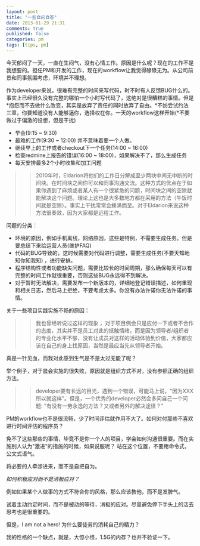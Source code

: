 ```yaml
---
layout: post
title: "一些自问自答"
date: 2013-01-29 21:31
comments: true
published: false
categories: pm
tags: [tips, pm]
---
```


今天郁闷了一天，一直在生闷气，没有心情工作。原因是什么呢？现在的工作不是我想要的。担任PM和开发的工作，现在的workflow让我觉得碌碌无为。从公司前景和同事氛围考虑，环境并不理想。

作为developer来说，很难有完整的时间来写代码，时不时有人反馈BUG什么的。事实上已经很久没有完整的哪怕一个小时写代码了，这绝对是很糟糕的事情。但是*抱怨而不去做什么改变，其实是放弃了责任的同时放弃了自由。*不妨尝试约法三章，你要知道没有人能够逼你，选择权在你。一天的workflow这样开始(*不要做过于偏激的设想，但是干扰)

* 早会(9:15 ~ 9:30)
* 最难的工作(9:30 ~ 12:00) 并不意味着要一个人做。
* 继续早上的工作或者checkout下一个任务(14:00 ~ 16:00)
* 检查redmine上报告的错误(16:00 ~ 18:00)，如果解决不了，那么生成任务
* 每天安排最多2个小时收集和加工问题

>> 2010年时，Eldarion将他们的工作日分解成至少两块中间无中断的时间块。在时间块之间你可以和同事沟通交流。这种方式的优点在于如果你遇到了麻烦或者某人有一个很紧急的问题，时间块之间的空隙就能解决这个问题。理论上这也是大多数地方都在采用的方法（午饭时间就是空隙）。事实上干扰常常会蜂涌而至。对于Eldarion来说这种方法很奏效，因为大家都是远程工作。

问题的分类：

* 环境的原因，例如手机离线，网络原因，这些是特例，不需要生成任务。但是要总结下来给运营人员(维护FAQ)
* 代码的BUG导致的，这时候需要对代码进行调整，需要生成任务(不要天知地知你知我知) ，进行安排。
* 程序结构性或者功能缺失问题，需要比较长的时间周期，那么确保每天可以有完整的时间工作就很重要，否则这些BUG永远得不到解决。
* 对于暂时无法解决，需要发布一个新版本的，详细地登记错误描述，如何重现和相关日志，然后马上拒绝，不要考虑太多。你没有办法许诺你无法许诺的事情。

关于一些项目实践实施不畅的原因：

>> 我也曾经听说过这样的现象 ，对于项目例会只是应付一下或者不合作的态度，其实并不是员工对此的抵触情绪，而是因为领导者/组织者的专业化水平不够，没有让成员对这样的活动体验到价值，大家都应该在自己的身上找原因，当然是最应当先从领导者开始。

真是一针见血，而我对此感到生气是不是太过无能了呢？

举个例子，对于晨会实施的很失败，原因就是组织方式不对，没有参照正确的组织方法。

>> developer要有长远的目光，遇到一个错误，可能马上说，"因为XXX所以就这样"。但是，一个优秀的developer必然会多问自己一个问题: "有没有一劳永逸的方法？又或者另外的解决途径？"


PM的workflow也不是很流畅，少了时间评估就作用不大了。如何对付那些不喜欢进行时间评估的程序员？

免不了这些那些的事情，毕竟不是你一个人的项目，学会如何沟通很重要。而在实施别人认为"激进"的措施的时候，如果说服呢？
站在这个位置，不要用命令式，公文式语气。

将必要的人牵涉进来，而不是自把自为。

*如何积极应对而不是消极应对？*

例如如果某个人做事的方式不符合你的风格，那么应该教他，而不是发脾气。

试着主动约定时间，而不是被动的等待，消极的应对。尽量避免停下手头上的活去思考也是很重要的。

但是，I am not a hero! 为什么要徒劳的消耗自己的精力？

我的性格的一个缺点，就是，大惊小怪，1.5G的内存？也并不验证一下。

